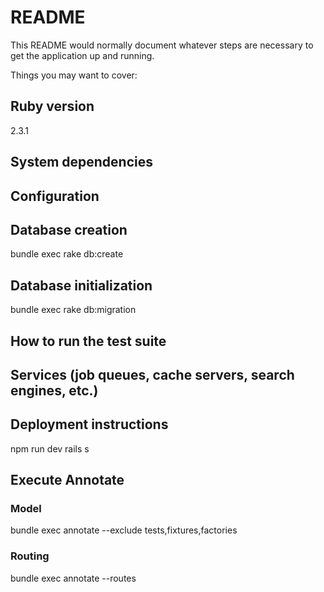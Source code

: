 # README

This README would normally document whatever steps are necessary to get the
application up and running.

Things you may want to cover:

## Ruby version
2.3.1

## System dependencies

## Configuration

## Database creation
bundle exec rake db:create

## Database initialization
bundle exec rake db:migration

## How to run the test suite

## Services (job queues, cache servers, search engines, etc.)

## Deployment instructions
npm run dev
rails s

## Execute Annotate
### Model
bundle exec annotate --exclude tests,fixtures,factories
### Routing
bundle exec annotate --routes
